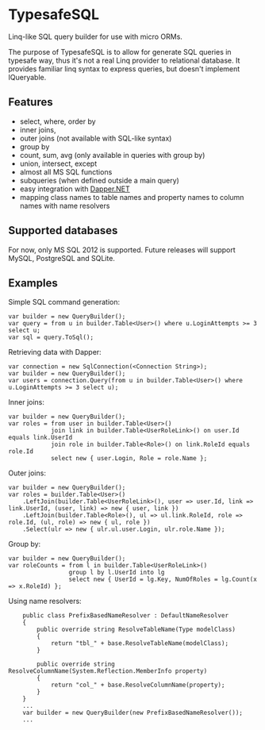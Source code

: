 TypesafeSQL
===========

Linq-like SQL query builder for use with micro ORMs.

The purpose of TypesafeSQL is to allow for generate SQL queries in typesafe way, thus it's not a real Linq provider to relational database. It provides familiar linq syntax to express queries, but doesn't implement IQueryable. 

Features
--------
* select, where, order by
* inner joins, 
* outer joins (not available with SQL-like syntax)
* group by
* count, sum, avg (only available in queries with group by)
* union, intersect, except
* almost all MS SQL functions
* subqueries (when defined outside a main query)
* easy integration with [Dapper.NET](http://code.google.com/p/dapper-dot-net/)
* mapping class names to table names and property names to column names with name resolvers

Supported databases
-------------------
For now, only MS SQL 2012 is supported. Future releases will support MySQL, PostgreSQL and SQLite.

Examples
--------

Simple SQL command generation:

    var builder = new QueryBuilder();
    var query = from u in builder.Table<User>() where u.LoginAttempts >= 3 select u;
    var sql = query.ToSql();

Retrieving data with Dapper:

    var connection = new SqlConnection(<Connection String>);
    var builder = new QueryBuilder();
    var users = connection.Query(from u in builder.Table<User>() where u.LoginAttempts >= 3 select u);
    
Inner joins:

    var builder = new QueryBuilder();
    var roles = from user in builder.Table<User>()
                join link in builder.Table<UserRoleLink>() on user.Id equals link.UserId
                join role in builder.Table<Role>() on link.RoleId equals role.Id
                select new { user.Login, Role = role.Name };

Outer joins:

    var builder = new QueryBuilder();
    var roles = builder.Table<User>()
        .LeftJoin(builder.Table<UserRoleLink>(), user => user.Id, link => link.UserId, (user, link) => new { user, link })
        .LeftJoin(builder.Table<Role>(), ul => ul.link.RoleId, role => role.Id, (ul, role) => new { ul, role })
        .Select(ulr => new { ulr.ul.user.Login, ulr.role.Name });

Group by:

    var builder = new QueryBuilder();
    var roleCounts = from l in builder.Table<UserRoleLink>()
                     group l by l.UserId into lg
                     select new { UserId = lg.Key, NumOfRoles = lg.Count(x => x.RoleId) };

Using name resolvers:

        public class PrefixBasedNameResolver : DefaultNameResolver
        {
            public override string ResolveTableName(Type modelClass)
            {
                return "tbl_" + base.ResolveTableName(modelClass);
            }
            
            public override string ResolveColumnName(System.Reflection.MemberInfo property)
            {
                return "col_" + base.ResolveColumnName(property);
            }
        }
        ...
        var builder = new QueryBuilder(new PrefixBasedNameResolver());
        ...
        
        

